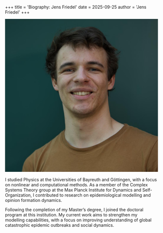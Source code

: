 +++
title = 'Biography: Jens Friedel'
date = 2025-09-25
author = 'Jens Friedel'
+++

![Picture of Jens Friedel](/static/img/Jens_Friedel_profile.png)

I studied Physics at the Universities of Bayreuth and Göttingen, with a focus on nonlinear and computational methods. As a member of the Complex Systems Theory group at the Max Planck Institute for Dynamics and Self-Organization, I contributed to research on epidemiological modelling and opinion formation dynamics.

Following the completion of my Master’s degree, I joined the doctoral program at this institution. My current work aims to strengthen my modelling capabilities, with a focus on improving understanding of global catastrophic epidemic outbreaks and social dynamics.
